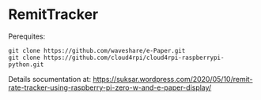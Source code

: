 # RemitTracker
Perequites:
```
git clone https://github.com/waveshare/e-Paper.git
git clone https://github.com/cloud4rpi/cloud4rpi-raspberrypi-python.git
```
Details socumentation at:
https://suksar.wordpress.com/2020/05/10/remit-rate-tracker-using-raspberry-pi-zero-w-and-e-paper-display/
